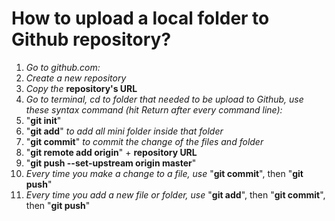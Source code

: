 # How to upload a local folder to Github repository?
1. *Go to github.com:*
 1. *Create a new repository*
 2. *Copy the* **repository's URL**
2. *Go to terminal, cd to folder that needed to be upload to Github, use these syntax command (hit Return after every command line):*
 1. "**git init**"
 2. "**git add**" *to add all mini folder inside that folder*
 3. "**git commit**" *to commit the change of the files and folder*
 4. "**git remote add origin**" + **repository URL**
 5. "**git push --set-upstream origin master**"
3. *Every time you make a change to a file, use* "**git commit**", then "**git push**"
4. *Every time you add a new file or folder, use* "**git add**", then "**git commit**", then "**git push**"